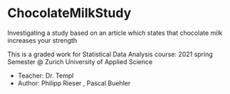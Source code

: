 # ChocolateMilkStudy
Investigating a study based on an article which states that chocolate milk increases your strength
 
 
This is a graded work for Statistical Data Analysis course: 2021 spring Semester @ Zurich University of Applied Science

- Teacher: Dr. Templ
- Author: Philipp Rieser , Pascal Buehler
